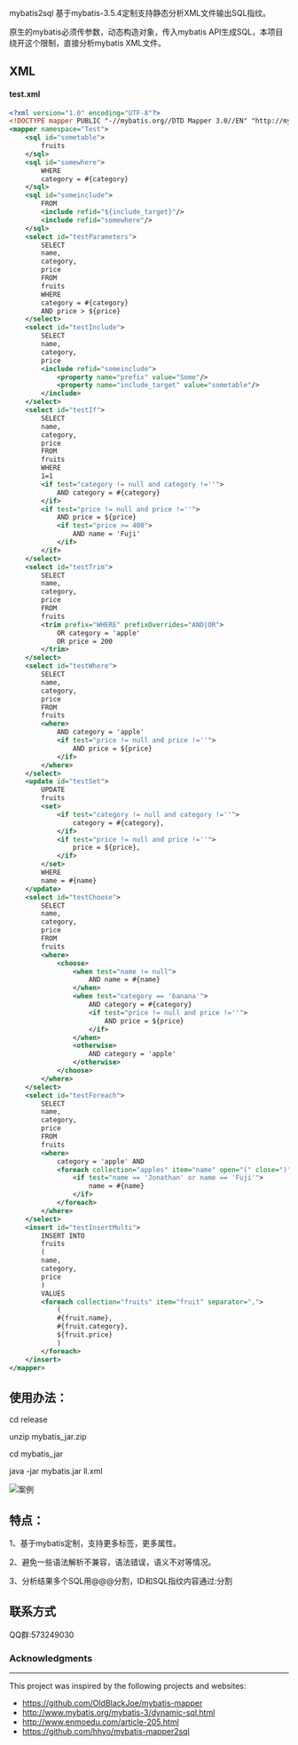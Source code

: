 mybatis2sql 基于mybatis-3.5.4定制支持静态分析XML文件输出SQL指纹。

原生的mybatis必须传参数，动态构造对象，传入mybatis API生成SQL，本项目绕开这个限制，直接分析mybatis XML文件。

## XML
#### test.xml ####
```xml
<?xml version="1.0" encoding="UTF-8"?>
<!DOCTYPE mapper PUBLIC "-//mybatis.org//DTD Mapper 3.0//EN" "http://mybatis.org/dtd/mybatis-3-mapper.dtd">
<mapper namespace="Test">
    <sql id="sometable">
        fruits
    </sql>
    <sql id="somewhere">
        WHERE
        category = #{category}
    </sql>
    <sql id="someinclude">
        FROM
        <include refid="${include_target}"/>
        <include refid="somewhere"/>
    </sql>
    <select id="testParameters">
        SELECT
        name,
        category,
        price
        FROM
        fruits
        WHERE
        category = #{category}
        AND price > ${price}
    </select>
    <select id="testInclude">
        SELECT
        name,
        category,
        price
        <include refid="someinclude">
            <property name="prefix" value="Some"/>
            <property name="include_target" value="sometable"/>
        </include>
    </select>
    <select id="testIf">
        SELECT
        name,
        category,
        price
        FROM
        fruits
        WHERE
        1=1
        <if test="category != null and category !=''">
            AND category = #{category}
        </if>
        <if test="price != null and price !=''">
            AND price = ${price}
            <if test="price >= 400">
                AND name = 'Fuji'
            </if>
        </if>
    </select>
    <select id="testTrim">
        SELECT
        name,
        category,
        price
        FROM
        fruits
        <trim prefix="WHERE" prefixOverrides="AND|OR">
            OR category = 'apple'
            OR price = 200
        </trim>
    </select>
    <select id="testWhere">
        SELECT
        name,
        category,
        price
        FROM
        fruits
        <where>
            AND category = 'apple'
            <if test="price != null and price !=''">
                AND price = ${price}
            </if>
        </where>
    </select>
    <update id="testSet">
        UPDATE
        fruits
        <set>
            <if test="category != null and category !=''">
                category = #{category},
            </if>
            <if test="price != null and price !=''">
                price = ${price},
            </if>
        </set>
        WHERE
        name = #{name}
    </update>
    <select id="testChoose">
        SELECT
        name,
        category,
        price
        FROM
        fruits
        <where>
            <choose>
                <when test="name != null">
                    AND name = #{name}
                </when>
                <when test="category == 'banana'">
                    AND category = #{category}
                    <if test="price != null and price !=''">
                        AND price = ${price}
                    </if>
                </when>
                <otherwise>
                    AND category = 'apple'
                </otherwise>
            </choose>
        </where>
    </select>
    <select id="testForeach">
        SELECT
        name,
        category,
        price
        FROM
        fruits
        <where>
            category = 'apple' AND
            <foreach collection="apples" item="name" open="(" close=")" separator="OR">
                <if test="name == 'Jonathan' or name == 'Fuji'">
                    name = #{name}
                </if>
            </foreach>
        </where>
    </select>
    <insert id="testInsertMulti">
        INSERT INTO
        fruits
        (
        name,
        category,
        price
        )
        VALUES
        <foreach collection="fruits" item="fruit" separator=",">
            (
            #{fruit.name},
            #{fruit.category},
            ${fruit.price}
            )
        </foreach>
    </insert>
</mapper>
```

## 使用办法：
cd release

unzip mybatis_jar.zip

cd mybatis_jar

java -jar mybatis.jar ll.xml

![案例](blob/master/release/help2.PNG)

## 特点：
1、基于mybatis定制，支持更多标签，更多属性。

2、避免一些语法解析不兼容，语法错误，语义不对等情况。

3、分析结果多个SQL用@@@分割，ID和SQL指纹内容通过:分割

## 联系方式

QQ群:573249030

### Acknowledgments
-----------------
This project was inspired by the following projects and websites:
- https://github.com/OldBlackJoe/mybatis-mapper 
- http://www.mybatis.org/mybatis-3/dynamic-sql.html
- http://www.enmoedu.com/article-205.html
- https://github.com/hhyo/mybatis-mapper2sql
